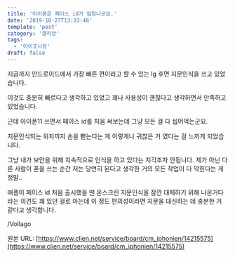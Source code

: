 ```yaml
---
title: '아이폰은 페이스 id가 엄청나군요.'
date: '2019-10-27T13:33:48'
template: 'post'
category: '클리앙'
tags: 
  - '아이포니앙'
draft: false
---
```


지금까지 안드로이드에서 가장 빠른 편이라고 할 수 있는 lg 후면 지문인식을 쓰고 있었습니다.

이것도 충분히 빠르다고 생각하고 있었고 꽤나 사용성이 괜찮다고 생각하면서 만족하고 있었습니다.

근데 아이폰11 쓰면서 페이스 id를 처음 써보는데 그냥 모든 걸 다 씹어먹는군요.

지문인식되는 위치까지 손을 뻗는다는 게 이렇게나 귀찮은 거 였다는 걸 느끼게 되었습니다.

그냥 내가 보안을 위해 지속적으로 인식을 하고 있다는 지각조차 안됩니다. 제가 아닌 다른 사람이 폰을 쓰는 순간 저는 당연히 된다고 생각한 거의 모든 작업이 다 막힌다는 게 정말..

애플이 페이스 id 처음 출시했을 땐 온스크린 지문인식을 잠깐 대체하기 위해 나온거다라는 의견도 꽤 있던 걸로 아는데 이 정도 편의성이라면 지문을 대신하는 데 충분한 거 같다고 생각합니다.

/Vollago

원본 URL: [https://www.clien.net/service/board/cm_iphonien/14215575](https://www.clien.net/service/board/cm_iphonien/14215575)